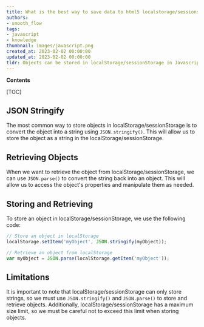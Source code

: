 ```yaml
---
title: What is the best way to save data to html5 localstorage/sessionstorage?
authors:
- smooth_flow
tags:
- javascript
- knowledge
thumbnail: images/javascript.png
created_at: 2023-02-02 00:00:00
updated_at: 2023-02-02 00:00:00
tldr: Objects can be stored in localStorage/sessionStorage in Javascript by using the setItem() method.
---
```


**Contents**

[TOC]

## JSON Stringify

The most common way to store objects in localStorage/sessionStorage is to convert the object into a string using `JSON.stringify()`. This will allow us to store the object as a string in the localStorage/sessionStorage.

## Retrieving Objects

When we want to retrieve the object from localStorage/sessionStorage, we can use `JSON.parse()` to convert the string back into an object. This will allow us to access the object's properties and manipulate them as needed.

## Storing and Retrieving

To store an object in localStorage/sessionStorage, we use the following code:

```javascript
// Store an object in localStorage
localStorage.setItem('myObject', JSON.stringify(myObject));

// Retrieve an object from localStorage
var myObject = JSON.parse(localStorage.getItem('myObject'));
```

## Limitations

It is important to note that localStorage/sessionStorage can only store strings, so we must use `JSON.stringify()` and `JSON.parse()` to store and retrieve objects. Additionally, localStorage/sessionStorage has a maximum size limit, so we must be careful not to exceed this limit when storing objects.
